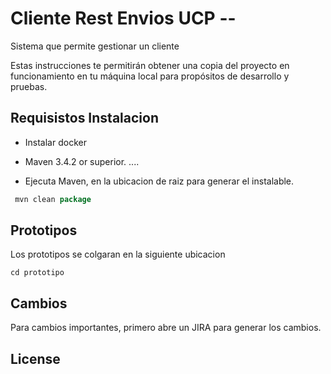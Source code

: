 # Cliente Rest Envios UCP --

Sistema que permite gestionar un cliente 

Estas instrucciones te permitirán obtener una copia del proyecto en funcionamiento en tu máquina local para propósitos de desarrollo y pruebas.

## Requisistos Instalacion
- Instalar docker
- Maven 3.4.2 or superior.
....

- Ejecuta Maven, en la ubicacion de raiz para generar el instalable.

```java
 mvn clean package
```

## Prototipos 

Los prototipos se colgaran en la siguiente ubicacion

```
cd prototipo
```

## Cambios
Para cambios importantes, primero abre un JIRA para generar los cambios.

## License
